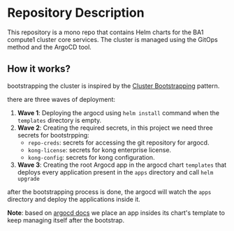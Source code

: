 # Repository Description
This repository is a mono repo that contains Helm charts for the BA1 compute1 cluster core services.
The cluster is managed using the GitOps method and the ArgoCD tool.

## How it works?
bootstrapping the cluster is inspired by the [Cluster Bootstrapping](https://argo-cd.readthedocs.io/en/stable/operator-manual/cluster-bootstrapping/#app-of-apps-pattern) pattern.

there are three waves of deployment:
1. **Wave 1**: Deploying the argocd using `helm install` command when the `templates` directory is empty.
2. **Wave 2**: Creating the required secrets, in this project we need three secrets for bootstrpping:
    - `repo-creds`: secrets for accessing the git repository for argocd.
    - `kong-license`: secrets for kong enterprise license.
    - `kong-config`: secrets for kong configuration.
3. **Wave 3**: Creating the root Argocd app in the argocd chart `templates` that deploys every application present in the `apps` directory and call `helm upgrade`

after the bootstrapping process is done, the argocd will watch the `apps` directory and deploy the applications inside it.

**Note**: based on [argocd docs](https://argo-cd.readthedocs.io/en/stable/operator-manual/declarative-setup/#manage-argo-cd-using-argo-cd) we place an app insides its chart's template to keep managing itself after the bootstrap.